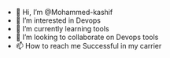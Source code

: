 - 👋 Hi, I’m @Mohammed-kashif
- 👀 I’m interested in Devops
- 🌱 I’m currently learning tools 
- 💞️ I’m looking to collaborate on Devops tools
- 📫 How to reach me Successful  in my carrier

<!---
Mohammed-kashif/Mohammed-kashif is a ✨ special ✨ repository because its `README.md` (this file) appears on your GitHub profile.
You can click the Preview link to take a look at your changes.
--->
